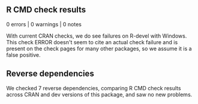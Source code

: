 ## R CMD check results

0 errors | 0 warnings | 0 notes

With current CRAN checks, we do see failures on R-devel with Windows. This check ERROR doesn't seem to cite an actual check failure and is present on the check pages for many other packages, so we assume it is a false positive.

## Reverse dependencies

We checked 7 reverse dependencies, comparing R CMD check results across CRAN and dev versions of this package, and saw no new problems.
